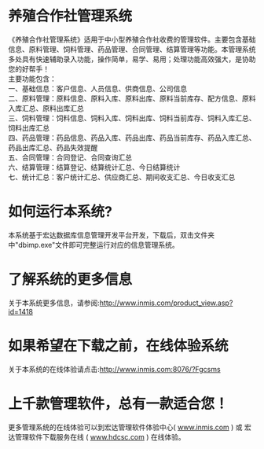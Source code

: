 # 养殖合作社管理系统

《养殖合作社管理系统》适用于中小型养殖合作社收费的管理软件。主要包含基础信息、原料管理、饲料管理、药品管理、合同管理、结算管理等功能。本管理系统多处具有快速辅助录入功能，操作简单，易学、易用；处理功能高效强大，是协助您的好帮手！  
主要功能包含：  
一、基础信息：客户信息、人员信息、供商信息、公司信息  
二、原料管理：原料信息、原料入库、原料出库、原料当前库存、配方信息、原料入库汇总、原料出库汇总  
三、饲料管理：饲料信息、饲料入库、饲料出库、饲料当前库存、饲料入库汇总、饲料出库汇总  
四、药品管理：药品信息、药品入库、药品出库、药品当前库存、药品入库汇总、药品出库汇总、药品失效提醒  
五、合同管理：合同登记、合同查询汇总  
六、结算管理：结算登记、结算统计汇总、今日结算统计  
七、统计汇总：客户统计汇总、供应商汇总、期间收支汇总、今日收支汇总  

# 如何运行本系统?

本系统基于宏达数据库信息管理开发平台开发，下载后，双击文件夹中"dbimp.exe"文件即可完整运行对应的信息管理系统。

# 了解系统的更多信息

关于本系统更多信息，请参阅:http://www.inmis.com/product_view.asp?id=1418

# 如果希望在下载之前，在线体验系统

关于本系统的在线体验请点击:http://www.inmis.com:8076/?Fgcsms

# 上千款管理软件，总有一款适合您！

更多管理系统的在线体验可以到宏达管理软件体验中心( www.inmis.com ) 或 宏达管理软件下载服务在线 ( www.hdcsc.com ) 在线体验。

